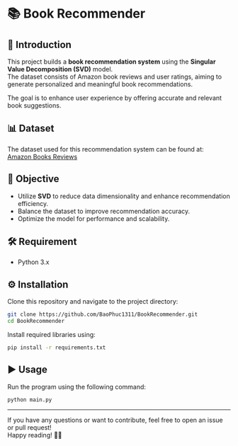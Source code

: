 # 📚 Book Recommender

## 🚀 Introduction
This project builds a **book recommendation system** using the **Singular Value Decomposition (SVD)** model.  
The dataset consists of Amazon book reviews and user ratings, aiming to generate personalized and meaningful book recommendations.

The goal is to enhance user experience by offering accurate and relevant book suggestions.

## 📊 Dataset
The dataset used for this recommendation system can be found at:  
[Amazon Books Reviews](https://www.kaggle.com/datasets/mohamedbakhet/amazon-books-reviews?select=Books_rating.csv)

## 🎯 Objective
- Utilize **SVD** to reduce data dimensionality and enhance recommendation efficiency.  
- Balance the dataset to improve recommendation accuracy.  
- Optimize the model for performance and scalability.

## 🛠️ Requirement
- Python 3.x

## ⚙️ Installation
Clone this repository and navigate to the project directory:

```bash
git clone https://github.com/BaoPhuc1311/BookRecommender.git
cd BookRecommender
```

Install required libraries using:

```bash
pip install -r requirements.txt
```

## ▶️ Usage
Run the program using the following command:

```bash
python main.py
```

---

If you have any questions or want to contribute, feel free to open an issue or pull request!  
Happy reading! 📖✨
